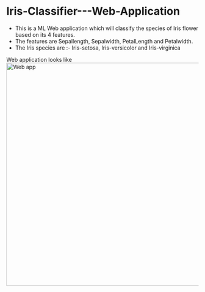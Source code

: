 # Iris-Classifier---Web-Application
- This is a ML Web application which will classify the species of Iris flower based on its 4 features.
- The features are Sepallength, Sepalwidth, PetalLength and Petalwidth.
- The Iris species are :- Iris-setosa, Iris-versicolor and Iris-virginica  


 Web application looks like  
<img width="583" alt="Web app" src="https://user-images.githubusercontent.com/58839369/110239472-0a8b5b80-7f6d-11eb-9053-6eb5c8417c1b.png">
